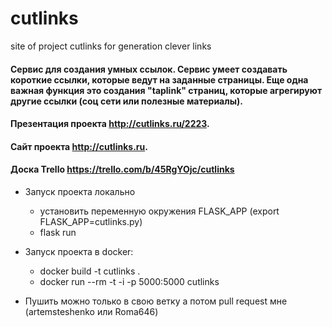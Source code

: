 # cutlinks
site of project cutlinks for generation clever links

#### Сервис для создания умных ссылок. Сервис умеет создавать короткие ссылки, которые ведут на заданные страницы. Еще одна важная функция это создания "taplink" страниц, которые агрегируют другие ссылки (соц сети или полезные материалы). 
  
#### Презентация проекта http://cutlinks.ru/2223. 
#### Сайт проекта http://cutlinks.ru.  
#### Доска Trello https://trello.com/b/45RgYOjc/cutlinks


- Запуск проекта локально 
  - установить переменную окружения FLASK_APP
    (export FLASK_APP=cutlinks.py)
  - flask run
  
- Запуск проекта в docker:
    - docker build -t cutlinks .
    - docker run --rm -t -i -p 5000:5000 cutlinks
- Пушить можно только в свою ветку а потом pull request мне (artemsteshenko или Roma646)
